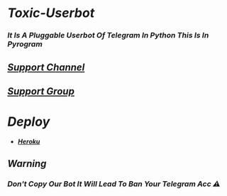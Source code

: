 # <b><i> Toxic-Userbot
### It Is A Pluggable Userbot Of Telegram In Python This Is In Pyrogram 

## [Support Channel](https://t.me/TheToxicUB)

## [Support Group](https://t.me/ToxicUb_Support)

# Deploy 
- [Heroku](https://github.com/Khush-Botz/Toxic-Userbot#Deploy-to-Heroku)

## Warning
### Don't Copy Our Bot It Will Lead To Ban Your Telegram Acc ⚠️
